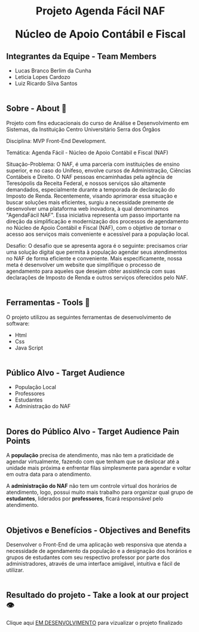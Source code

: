 <h1 align="center">
    <strong>Projeto Agenda Fácil NAF</strong>
    <p>Núcleo de Apoio Contábil e Fiscal</p>
</h1>

## Integrantes da Equipe - Team Members 

- Lucas Branco Berlim da Cunha
- Leticia Lopes Cardozo
- Luiz Ricardo Silva Santos
<br><br>

## Sobre - About 📘

Projeto com fins educacionais do curso de Análise e Desenvolvimento em Sistemas, da Instituição Centro Universitário Serra dos Órgãos

Disciplina: MVP Front-End Development.

Temática: Agenda Fácil - Núcleo de Apoio Contábil e Fiscal (NAF)

Situação-Problema: O NAF, é uma parceria com instituições de ensino superior, e no caso do Unifeso, envolve cursos de Administração, Ciências Contábeis e Direito. O NAF pessoas encaminhadas pela agência de Teresópolis da Receita Federal, e nossos serviços são altamente demandados, especialmente durante a temporada de declaração do Imposto de Renda.
Recentemente, visando aprimorar essa situação e buscar soluções mais eficientes, surgiu a necessidade premente de desenvolver uma plataforma web inovadora, à qual denominamos "AgendaFácil NAF". Essa iniciativa representa um passo importante na direção da simplificação e modernização dos processos de agendamento no Núcleo de Apoio Contábil e Fiscal (NAF), com o objetivo de tornar o acesso aos serviços mais conveniente e acessível para a população local.

Desafio: O desafio que se apresenta agora é o seguinte: precisamos criar uma solução digital que permita à população agendar seus atendimentos no NAF de forma eficiente e conveniente. Mais especificamente, nossa meta é desenvolver um website que simplifique o processo de agendamento para aqueles que desejam obter assistência com suas declarações de Imposto de Renda e outros serviços oferecidos pelo NAF.
<br><br>

## Ferramentas - Tools 🔧
O projeto utilizou as seguintes ferramentas de desenvolvimento de software:
- Html
- Css
- Java Script
<br><br>

## Público Alvo - Target Audience
- População Local
- Professores
- Estudantes
- Administração do NAF
<br><br>

## Dores do Público Alvo - Target Audience Pain Points
A <strong>população</strong> precisa de atendimento, mas não tem a praticidade de agendar virtualmente, fazendo com que tenham que se deslocar até a unidade mais próxima e enfrentar filas simplesmente para agendar e voltar em outra data para o atendimento.


A <strong>administração do NAF</strong> não tem um controle virtual dos horários de atendimento, logo, possui muito mais trabalho para organizar qual grupo de <strong>estudantes</strong>, liderados por <strong>professores</strong>, ficará responsável pelo atendimento.
<br><br>

## Objetivos e Benefícios - Objectives and Benefits
Desenvolver o Front-End de uma aplicação web responsiva que atenda a necessidade de agendamento da população e a designação dos horários e grupos de estudantes com seu respectivo professor por parte dos administradores, através de uma interface amigável, intuitiva e fácil de utilizar.
<br><br>

## Resultado do projeto - Take a look at our project 👁️
Clique aqui <a href="#">EM DESENVOLVIMENTO</a> para vizualizar o projeto finalizado
